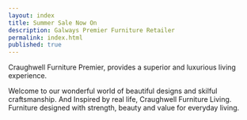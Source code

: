 ```yaml
---
layout: index
title: Summer Sale Now On
description: Galways Premier Furniture Retailer
permalink: index.html
published: true
---
```




Craughwell Furniture Premier, provides a superior and luxurious living experience.  

Welcome to our wonderful world of beautiful designs and skilful craftsmanship. And Inspired by real life, Craughwell Furniture Living. Furniture designed with strength, beauty and value for everyday living.


